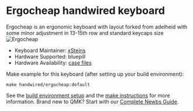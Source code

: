 # Ergocheap handwired keyboard

Ergocheap is an ergonomic keyboard with layout forked from adelheid with some minor adjustment in 13-15th row and standard keycaps size
![Ergocheap](https://i.imgur.com/II3aBYg.jpg)
* Keyboard Maintainer: [xSteins](https://github.com/xSteins)
* Hardware Supported: bluepill
* Hardware Availability: [case files](https://github.com/xSteins/Mechanical-Keyboard/tree/master/ErgoCheap/CASE)

Make example for this keyboard (after setting up your build environment):

    make handwired/ergocheap:default

See the [build environment setup](https://docs.qmk.fm/#/getting_started_build_tools) and the [make instructions](https://docs.qmk.fm/#/getting_started_make_guide) for more information. Brand new to QMK? Start with our [Complete Newbs Guide](https://docs.qmk.fm/#/newbs).